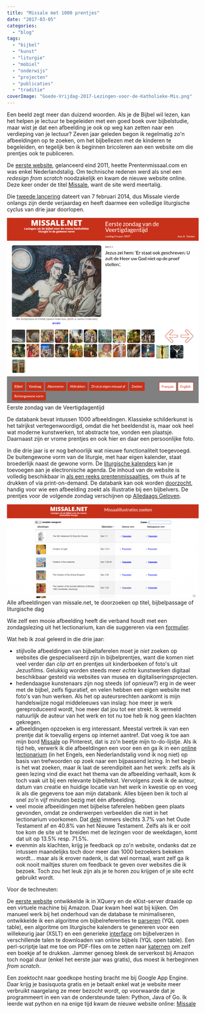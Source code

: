 ```yaml
---
title: "Missale met 1000 prentjes"
date: "2017-03-05"
categories: 
  - "blog"
tags: 
  - "bijbel"
  - "kunst"
  - "liturgie"
  - "mobiel"
  - "onderwijs"
  - "projecten"
  - "publicaties"
  - "traditie"
coverImage: "Goede-Vrijdag-2017-Lezingen-voor-de-Katholieke-Mis.png"
---
```


Een beeld zegt meer dan duizend woorden. Als je de Bijbel wil lezen, kan het helpen je lectuur te begeleiden met een goed boek over bijbelstudie, maar wist je dat een afbeelding je ook op weg kan zetten naar een verdieping van je lectuur? Zeven jaar geleden begon ik regelmatig zo'n afbeeldingen op te zoeken, om het bijbellezen met de kinderen te begeleiden, en tegelijk ben ik beginnen bricoleren aan een website om die prentjes ook te publiceren.

De [eerste website](/blog/nieuw-prentenmissaal/), gelanceerd eind 2011, heette Prentenmissaal.com en was enkel Nederlandstalig. Om technische redenen werd als snel een _redesign from scratch_ noodzakelijk en kwam de nieuwe website online. Deze keer onder de titel [Missale](http://www.missale.net/nl), want de site werd meertalig.

Die [tweede lancering](/blog/missale/) dateert van 7 februari 2014, dus Missale vierde onlangs zijn derde verjaardag en heeft daarmee een volledige liturgische cyclus van drie jaar doorlopen.

![](images/Eerste-zondag-van-de-Veertigdagentijd-2017-Lezingen-voor-de-Katholieke-Mis.png) Eerste zondag van de Veertigdagentijd

De databank bevat intussen 1000 afbeeldingen. Klassieke schilderkunst is het talrijkst vertegenwoordigd, omdat die het beeldendst is, maar ook heel wat moderne kunstwerken, tot abstracte toe, vonden een plaatsje. Daarnaast zijn er vrome prentjes en ook hier en daar een persoonlijke foto.

In die drie jaar is er nog behoorlijk wat nieuwe functionaliteit toegevoegd. De buitengewone vorm van de liturgie, met haar eigen kalender, staat broederlijk naast de gewone vorm. De [liturgische kalenders](/page/liturgische-kalenders/) kan je toevoegen aan je electronische agenda. De inhoud van de website is volledig beschikbaar in [als een reeks prentenmissaaltjes](http://www.missale.net/print/nl), om thuis af te drukken of via print-on-demand. De databank kan ook worden [doorzocht](http://www.missale.net/inventory/nl), handig voor wie een afbeelding zoekt als illustratie bij een bijbelvers. De prentjes voor de volgende zondag verschijnen op [Alledaags Geloven](http://alledaags.gelovenleren.net).

[![](images/Missale-inventory-1024x501.png)](http://www.missale.net/inventory/nl) Alle afbeeldingen van missale.net, te doorzoeken op titel, bijbelpassage of liturgische dag

Wie zelf een mooie afbeelding heeft die verband houdt met een zondagslezing uit het lectionarium, kan die suggereren via een [formulier](https://docs.google.com/forms/d/e/1FAIpQLSdW80T1u_vzvaUo_IW1OsU2DvtQbqNRL6kuidzBdqtYQ6Am5A/viewform).

Wat heb ik zoal geleerd in die drie jaar:

- stijlvolle afbeeldingen van bijbeltaferelen moet je _niet_ zoeken op websites die gespecialiseerd zijn in bijbelprentjes, want die komen niet veel verder dan _clip art_ en prentjes uit kinderboeken of foto's uit Jezusfilms. Gelukkig worden steeds meer _echte_ kunstwerken digitaal beschikbaar gesteld via websites van musea en digitaliseringsprojecten.
- hedendaagse kunstenaars zijn nog steeds (of opnieuw?) erg in de weer met de bijbel, zelfs figuratief, en velen hebben een eigen website met foto's van hun werken. Als het op auteursrechten aankomt is mijn handelswijze nogal middeleeuws van inslag: hoe meer je werk gereproduceerd wordt, hoe meer dat jou tot eer strekt. Ik vermeld natuurlijk de auteur van het werk en tot nu toe heb ik nog geen klachten gekregen.
- afbeeldingen opzoeken is erg interessant. Meestal vertrek ik van een prentje dat ik toevallig ergens op internet aantref. Dat voeg ik toe aan mijn bord [Missale](https://www.pinterest.com/vicmortelmans/missale/) op Pinterest, dat is zo'n beetje mijn to-do-lijstje. Als ik tijd heb, verwerk ik die afbeeldingen een voor een en ga ik in een [online lectionarium](https://drive.google.com/file/d/0B-659FdpCliwVm5MRW1QWjROM28/view?usp=sharing) (in het Engels, een Nederlandstalig vond ik nog niet) op basis van trefwoorden op zoek naar een bijpassend lezing. In het begin is het wat zoeken, maar ik laat de serendipiteit aan het werk: zelfs als ik geen lezing vind die exact het thema van de afbeelding verhaalt, kom ik toch vaak uit bij een relevante bijbeltekst. Vervolgens zoek ik de auteur, datum van creatie en huidige locatie van het werk in kwestie op en voeg ik als die gegevens toe aan mijn databank. Alles bijeen ben ik toch al snel zo'n vijf minuten bezig met één afbeelding.
- veel mooie afbeeldingen met bijbelse taferelen hebben geen plaats gevonden, omdat ze onderwerpen verbeelden die niet in het lectionarium voorkomen. Dat [dekt](http://catholic-resources.org/Lectionary/Statistics.htm) immers slechts 3.7% van het Oude Testament af en 40.8% van het Nieuwe Testament. Zelfs als ik er ooit toe kom de site uit te breiden met de lezingen voor de weekdagen, komt dat uit op 13.5% resp. 71.5%.
- evenmin als klachten, krijg je feedback op zo'n website, ondanks dat ze intussen maandelijks toch door meer dan 1000 bezoekers bekeken wordt… maar als ik erover nadenk, is dat wel normaal, want zelf ga ik ook nooit mailtjes sturen om feedback te geven over websites die ik bezoek. Toch zou het leuk zijn als je te horen zou krijgen of je site echt gebruikt wordt.

Voor de techneuten:

De [eerste website](/blog/nieuw-prentenmissaal/) ontwikkelde ik in XQuery en de eXist-server draaide op een virtuele machine bij Amazon. Daar kwam heel wat bij kijken. Om manueel werk bij het onderhoud van de database te minimaliseren, ontwikkelde ik een algoritme om bijbelreferenties te [parseren](https://github.com/yql/yql-tables/blob/master/bible/bibleref.xml) (YQL open table), een algoritme om liturgische kalenders te genereren voor een willekeurig jaar (XSLT) en een generieke [interface](https://github.com/yql/yql-tables/blob/master/bible/bible.bible.xml) om bijbelverzen in verschillende talen te downloaden van online bijbels (YQL open table). Een perl-scriptje laat me toe om PDF-files om te zetten naar [katernen](https://github.com/vicmortelmans/Signaturize) om zelf een boekje af te drukken. Jammer genoeg bleek de serverkost bij Amazon toch nogal duur (enkel het eerste jaar was gratis), dus moest ik herbeginnen _from scratch_.

Een zoektocht naar goedkope hosting bracht me bij Google App Engine. Daar krijg je basisquota gratis en je betaalt enkel wat je website meer verbruikt naargelang ze meer bezocht wordt, op voorwaarde dat je programmeert in een van de ondersteunde talen: Python, Java of Go. Ik leerde wat python en na enige tijd kwam de nieuwe website online: [Missale](http://www.missale.net/nl)
